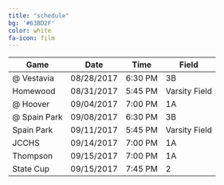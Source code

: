 ```yaml
---
title: "schedule"
bg: '#63BD2F'
color: white
fa-icon: film
---
```


|      Game     |     Date    | Time |     Field        |
| ------------- | ----------- | ---- | ---------------- |
| @ Vestavia    | 08/28/2017  | 6:30 PM | 3B            |
| Homewood      | 08/31/2017  | 5:45 PM | Varsity Field |
| @ Hoover      | 09/04/2017  | 7:00 PM | 1A            |
| @ Spain Park    | 09/08/2017  | 6:30 PM | 3B            |
| Spain Park      | 09/11/2017  | 5:45 PM | Varsity Field |
|  JCCHS      | 09/14/2017  | 7:00 PM | 1A            |
|  Thompson      | 09/15/2017  | 7:00 PM | 1A            |
| State Cup      | 09/15/2017  | 7:45 PM | 2        |
